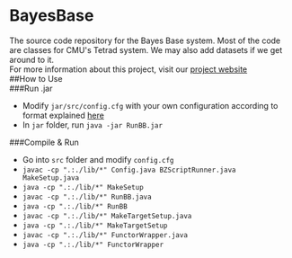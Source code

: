 # BayesBase
The source code repository for the Bayes Base system.  Most of the code are classes for CMU's Tetrad system. We may also add datasets if we get around to it.  
For more information about this project, visit our [project website](http://www.cs.sfu.ca/~oschulte/BayesBase/BayesBase.html)  
##How to Use  
###Run .jar  
+ Modify `jar/src/config.cfg` with your own configuration according to format explained [here](http://www.cs.sfu.ca/~oschulte/BayesBase/options.html)  
+ In `jar` folder, run `java -jar RunBB.jar`  
  
###Compile & Run  
+ Go into `src` folder and modify `config.cfg`  
+ `javac -cp ".:./lib/*" Config.java BZScriptRunner.java MakeSetup.java`  
+ `java -cp ".:./lib/*" MakeSetup`  
+ `javac -cp ".:./lib/*" RunBB.java`  
+ `java -cp ".:./lib/*" RunBB`  
+ `javac -cp ".:./lib/*" MakeTargetSetup.java`  
+ `java -cp ".:./lib/*" MakeTargetSetup`  
+ `javac -cp ".:./lib/*" FunctorWrapper.java`  
+ `java -cp ".:./lib/*" FunctorWrapper`  
